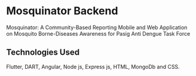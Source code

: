 # Mosquinator Backend
Mosquinator: A Community-Based Reporting Mobile and Web Application on Mosquito Borne-Diseases Awareness for Pasig Anti Dengue Task Force


## Technologies Used

Flutter, DART, Angular, Node js, Express js, HTML, MongoDb and CSS.
